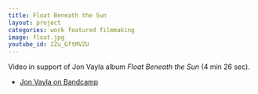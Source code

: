 ```yaml
---
title: Float Beneath the Sun
layout: project
categories: work featured filmmaking
image: float.jpg
youtube_id: 2Zu_GftMVZU
---
```


Video in support of Jon Vayla album _Float Beneath the Sun_ (4 min 26 sec).

- [Jon Vayla on Bandcamp](https://jonvayla.bandcamp.com)
